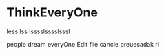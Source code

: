 # ThinkEveryOne
 less lss lsssslsssslsssl
 
 people 
 dream 
 everyOne 
 Edit file cancle preuesadak ri 

